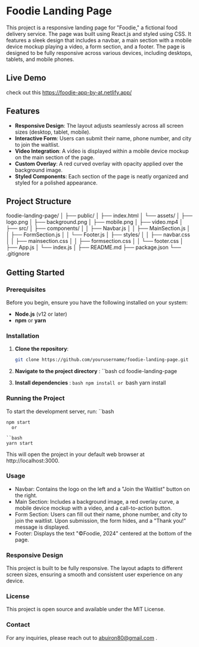 # **Foodie Landing Page**

This project is a responsive landing page for "Foodie," a fictional food delivery service. The page was built using React.js and styled using CSS. It features a sleek design that includes a navbar, a main section with a mobile device mockup playing a video, a form section, and a footer. The page is designed to be fully responsive across various devices, including desktops, tablets, and mobile phones.

## Live Demo

   check out this https://foodie-app-by-at.netlify.app/


## **Features**

- **Responsive Design**: The layout adjusts seamlessly across all screen sizes (desktop, tablet, mobile).
- **Interactive Form**: Users can submit their name, phone number, and city to join the waitlist.
- **Video Integration**: A video is displayed within a mobile device mockup on the main section of the page.
- **Custom Overlay**: A red curved overlay with opacity applied over the background image.
- **Styled Components**: Each section of the page is neatly organized and styled for a polished appearance.

## **Project Structure**

foodie-landing-page/
│
├── public/
│ ├── index.html
│ └── assets/
│ ├── logo.png
│ ├── background.png
│ ├── mobile.png
│ ├── video.mp4
│
├── src/
│ ├── components/
│ │ ├── Navbar.js
│ │ ├── MainSection.js
│ │ ├── FormSection.js
│ │ └── Footer.js
│ ├── styles/
│ │ ├── navbar.css
│ │ ├── mainsection.css
│ │ ├── formsection.css
│ │ └── footer.css
│ ├── App.js
│ └── index.js
│
├── README.md
├── package.json
└── .gitignore



## **Getting Started**

### **Prerequisites**

Before you begin, ensure you have the following installed on your system:

- **Node.js** (v12 or later)
- **npm** or **yarn**

### **Installation**

1. **Clone the repository**:
   ```bash
   git clone https://github.com/yourusername/foodie-landing-page.git

2. **Navigate to the project directory** :
  ``bash
   cd foodie-landing-page

3. **Install dependencies** :
  ``bash
  npm install
    or
  ``bash
 yarn install


 ### Running the Project
  To start the development server, run:
  ``bash

    npm start
      or

    ``bash
    yarn start


This will open the project in your default web browser at http://localhost:3000.


### Usage
-  Navbar: Contains the logo on the left and a "Join the Waitlist" button on the right.
-  Main Section: Includes a background image, a red overlay curve, a mobile device mockup with a video, and a call-to-action button.
-  Form Section: Users can fill out their name, phone number, and city to join the waitlist. Upon submission, the form hides, and a "Thank you!" message is displayed.
-  Footer: Displays the text "©Foodie, 2024" centered at the bottom of the page.

### Responsive Design
This project is built to be fully responsive. The layout adapts to different screen sizes, ensuring a smooth and consistent user experience on any device.


### License
This project is open source and available under the MIT License.

### Contact
For any inquiries, please reach out to abuiron80@gmail.com .